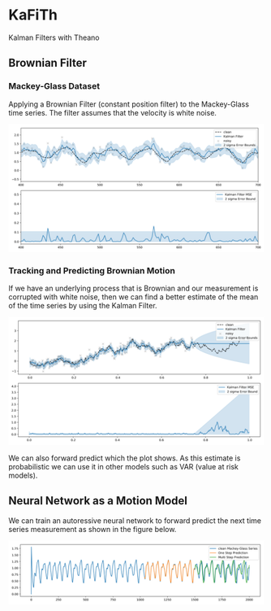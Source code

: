 # KaFiTh
Kalman Filters with Theano


## Brownian Filter
### Mackey-Glass Dataset

Applying a Brownian Filter (constant position filter) to the Mackey-Glass time series. The filter assumes that the velocity is white noise.

![](https://github.com/JamesUnicomb/KaFiTh/blob/master/Results/MackeyGlassBrownianFilter.png)


### Tracking and Predicting Brownian Motion

If we have an underlying process that is Brownian and our measurement is corrupted with white noise, then we can find a better estimate of the mean of the time series by using the Kalman Filter.

![](https://github.com/JamesUnicomb/KaFiTh/blob/master/Results/BrownianMotion1D.png)

We can also forward predict which the plot shows. As this estimate is probabilistic we can use it in other models such as VAR (value at risk models).



## Neural Network as a Motion Model

We can train an autoressive neural network to forward predict the next time series measurement as shown in the figure below.

![](https://github.com/JamesUnicomb/KaFiTh/blob/master/Results/AutoRegressiveModel.png)
